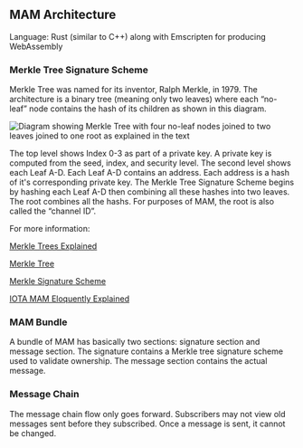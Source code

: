 ## MAM Architecture

Language:  	Rust (similar to C++) along with Emscripten for producing WebAssembly

### Merkle Tree Signature Scheme

Merkle Tree was named for its inventor, Ralph Merkle, in 1979.  The architecture is a binary tree (meaning only two leaves) where each “no-leaf” node contains the hash of its children as shown in this diagram.  




![Diagram showing Merkle Tree with four no-leaf nodes joined to two leaves joined to one root as explained in the text](images/merkletree.png)




The top level shows Index 0-3 as part of a private key.  A private key is computed from the seed, index, and security level.  The second level shows each Leaf A-D.  Each Leaf A-D contains an address.  Each address is a hash of it's corresponding private key.  The Merkle Tree Signature Scheme begins by hashing each Leaf A-D then combining all these hashes into two leaves.  The root combines all the hashs.  For purposes of MAM, the root is also called the “channel ID”.  


For more information:

[Merkle Trees Explained](https://www.youtube.com/watch?v=WF5dNyFOqEc)

[Merkle Tree](https://en.wikipedia.org/wiki/Merkle_tree)

[Merkle Signature Scheme](https://en.wikipedia.org/wiki/Merkle_signature_scheme)

[IOTA MAM Eloquently Explained](https://medium.com/coinmonks/iota-mam-eloquently-explained-d7505863b413)


### MAM Bundle

A bundle of MAM has basically two sections:  signature section and message section.  The signature contains a Merkle tree signature scheme used to validate ownership.  The message section contains the actual message.

### Message Chain

The message chain flow only goes forward.  Subscribers may not view old messages sent before they subscribed.  Once a message is sent, it cannot be changed.
